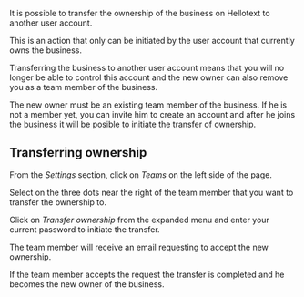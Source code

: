 It is possible to transfer the ownership of the business on Hellotext to another user account. 

This is an action that only can be initiated by the user account that currently owns the business. 

Transferring the business to another user account means that you will no longer be able to control this account and the new owner can also remove you as a team member of the business. 

The new owner must be an existing team member of the business. If he is not a member yet, you can invite him to create an account and after he joins the  business it will be posible to initiate the transfer of ownership.

## Transferring ownership

From the *Settings* section, click on *Teams* on the left side of the page.

Select on the three dots near the right of the team member that you want to transfer the ownership to.

Click on *Transfer ownership* from the expanded menu and enter your current password to initiate the transfer. 

The team member will receive an email requesting to accept the new ownership. 

If the team member accepts the request the transfer is completed and he becomes the new owner of the business.